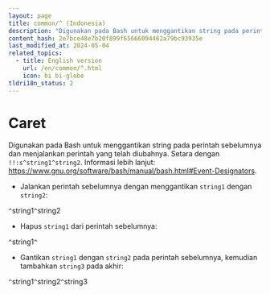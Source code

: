 ```yaml
---
layout: page
title: common/^ (Indonesia)
description: "Digunakan pada Bash untuk menggantikan string pada perintah sebelumnya dan menjalankan perintah yang telah diubahnya."
content_hash: 2e7bce48e7b20f899f65666094462a79bc93935e
last_modified_at: 2024-05-04
related_topics:
  - title: English version
    url: /en/common/^.html
    icon: bi bi-globe
tldri18n_status: 2
---
```

# Caret

Digunakan pada Bash untuk menggantikan string pada perintah sebelumnya dan menjalankan perintah yang telah diubahnya.
Setara dengan `!!:s^string1^string2`.
Informasi lebih lanjut: <https://www.gnu.org/software/bash/manual/bash.html#Event-Designators>.

- Jalankan perintah sebelumnya dengan menggantikan `string1` dengan `string2`:

`^`<span class="tldr-var badge badge-pill bg-dark-lm bg-white-dm text-white-lm text-dark-dm font-weight-bold">string1</span>`^`<span class="tldr-var badge badge-pill bg-dark-lm bg-white-dm text-white-lm text-dark-dm font-weight-bold">string2</span>

- Hapus `string1` dari perintah sebelumnya:

`^`<span class="tldr-var badge badge-pill bg-dark-lm bg-white-dm text-white-lm text-dark-dm font-weight-bold">string1</span>`^`

- Gantikan `string1` dengan `string2` pada perintah sebelumnya, kemudian tambahkan `string3` pada akhir:

`^`<span class="tldr-var badge badge-pill bg-dark-lm bg-white-dm text-white-lm text-dark-dm font-weight-bold">string1</span>`^`<span class="tldr-var badge badge-pill bg-dark-lm bg-white-dm text-white-lm text-dark-dm font-weight-bold">string2</span>`^`<span class="tldr-var badge badge-pill bg-dark-lm bg-white-dm text-white-lm text-dark-dm font-weight-bold">string3</span>
